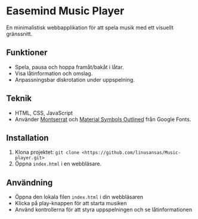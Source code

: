# Easemind Music Player

En minimalistisk webbapplikation för att spela musik med ett visuellt gränssnitt.

## Funktioner

- Spela, pausa och hoppa framåt/bakåt i låtar.
- Visa låtinformation och omslag.
- Anpassningsbar diskrotation under uppspelning.

## Teknik

- HTML, CSS, JavaScript
- Använder [Montserrat](https://fonts.google.com/specimen/Montserrat) och [Material Symbols Outlined](https://fonts.google.com/specimen/Material+Symbols+Outlined) från Google Fonts.

## Installation

1. Klona projektet: `git clone <https://github.com/linusansas/Music-player.git>`
2. Öppna `index.html` i en webbläsare.

## Användning

- Öppna den lokala filen `index.html` i din webbläsaren
- Klicka på play-knappen för att starta musiken
- Använd kontrollerna för att styra uppspelningen och se låtinformationen